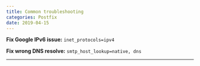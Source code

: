 ```yaml
---
title: Common troubleshooting
categories: Postfix
date: 2019-04-15
---
```


**Fix Google IPv6 issue:**
`inet_protocols=ipv4`

**Fix wrong DNS resolve:**
`smtp_host_lookup=native, dns`

-----
